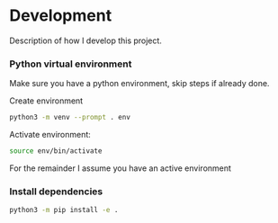 # Development

Description of how I develop this project.

### Python virtual environment

Make sure you have a python environment, skip steps if already done.

Create environment
```bash
python3 -m venv --prompt . env
```

Activate environment:
```bash
source env/bin/activate
```

For the remainder I assume you have an active environment

### Install dependencies

```bash
python3 -m pip install -e .
```

